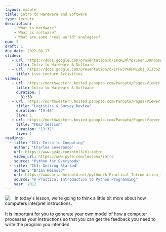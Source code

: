 ```yaml
---
layout: module
title: Intro to Hardware and Software
type: lecture
description: 
    - What is hardware?
    - What is software?
    - What are some "real world" analogies?
num: 2
draft: 1
due_date: 2022-08-17
slides:
   - url: https://docs.google.com/presentation/d/1KcRLMlYpYS6onuJ9nobsA4Z3Yh-kudLvFfBjCkRqyuc/edit?usp=sharing
     title: Intro to Hardware & Software
   - url: https://docs.google.com/presentation/d/1rFw3PKKFMLZUj_DIJco2T4K3_ta8pHXM-Tbbj_gDiM4/edit?usp=sharing
     title: Live Lecture Activities
videos:
   - url: https://northwestern.hosted.panopto.com/Panopto/Pages/Viewer.aspx?id=c70f92d0-192a-4812-8fe4-adab0002bf49
     title: Intro to Hardware & Software
     duration: |
       31:38
   - url: https://northwestern.hosted.panopto.com/Panopto/Pages/Viewer.aspx?id=4af775e2-ef18-4cdd-a489-adad00f79c66
     title: "Logistics & Survey Review"
     duration: "19:46"
     live: 1
   - url: https://northwestern.hosted.panopto.com/Panopto/Pages/Viewer.aspx?id=a389ee41-68d8-4660-9c76-adad01439e7e
     title: "PB&J Session"
     duration: "13:32"
     live: 1
readings:
  - title: "Ch1: Intro to Computing"
    author: "Charles Severance"
    url: https://www.py4e.com/html3/01-intro
    video_url: https://www.py4e.com/lessons/intro
    source: "Python for Everybody"
  - title: "Ch1: Getting Started"
    author: "Brian Heinold"
    url: https://www.brianheinold.net/python/A_Practical_Introduction_to_Python_Programming_Heinold.pdf
    source: "A Practical Introduction to Python Programming"
    year: 2012
---
```


<img style="max-width: 300px; float: left; margin-right: 15px;" src="/fall2022/assets/images/lectures/pbj.png" />In today's lesson, we're going to think a little bit more about how computers interpret instructions. <br><br>It is important for you to generate your own model of how a computer processes your instructions so that you can get the feedback you need to write the program you intended.